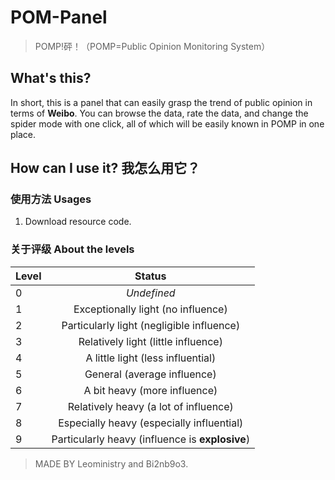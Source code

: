 # POM-Panel

>POMP!砰！（POMP=Public Opinion Monitoring System）

## What's this?

In short, this is a panel that can easily grasp the trend of public opinion in terms of **Weibo**. You can browse the data, rate the data, and change the spider mode with one click, all of which will be easily known in POMP in one place.

## How can I use it? 我怎么用它？

### 使用方法 Usages

1. Download resource code.

### 关于评级 About the levels

|Level|Status|
|:---|:---:|
|0|*Undefined*|
|1|Exceptionally light (no influence)|
|2|Particularly light (negligible influence)|
|3|Relatively light (little influence) |
|4|A little light (less influential)|
|5|General (average influence)|
|6|A bit heavy (more influence)|
|7|Relatively heavy (a lot of influence)|
|8|Especially heavy (especially influential)|
|9|Particularly heavy (influence is **explosive**)|

> MADE BY Leoministry and Bi2nb9o3.
